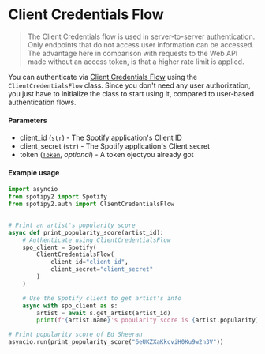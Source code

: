 # Client Credentials Flow
> The Client Credentials flow is used in server-to-server authentication. Only endpoints that do not access user information can be accessed. The advantage here in comparison with requests to the Web API made without an access token, is that a higher rate limit is applied.

You can authenticate via [Client Credentials Flow](https://developer.spotify.com/documentation/general/guides/authorization/client-credentials/) using the `ClientCredentialsFlow` class. Since you don't need any user authorization, you just have to initialize the class to start using it, compared to user-based authentication flows.

#### Parameters

- client_id (`str`) - The Spotify application's Client ID
- client_secret (`str`) - The Spotify application's Client secret
- token ([`Token`](/getting-started/authentication/token/), *optional*) - A token ojectyou already got

#### Example usage

```python
import asyncio
from spotipy2 import Spotify
from spotipy2.auth import ClientCredentialsFlow


# Print an artist's popularity score
async def print_popularity_score(artist_id):
    # Authenticate using ClientCredentialsFlow
    spo_client = Spotify(
        ClientCredentialsFlow(
            client_id="client_id",
            client_secret="client_secret"
        )
    )

    # Use the Spotify client to get artist's info
    async with spo_client as s:
        artist = await s.get_artist(artist_id)
        print(f"{artist.name}'s popularity score is {artist.popularity}/100")

# Print popularity score of Ed Sheeran
asyncio.run(print_popularity_score("6eUKZXaKkcviH0Ku9w2n3V"))
```